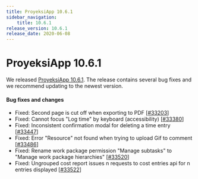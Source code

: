 ```yaml
---
title: ProyeksiApp 10.6.1
sidebar_navigation:
    title: 10.6.1
release_version: 10.6.1
release_date: 2020-06-08
---
```


# ProyeksiApp 10.6.1

We released [ProyeksiApp 10.6.1](https://community.proyeksiapp.com/versions/1437).
The release contains several bug fixes and we recommend updating to the newest version.

<!--more-->
#### Bug fixes and changes

- Fixed: Second page is cut off when exporting to PDF \[[#33203](https://community.proyeksiapp.com/wp/33203)\]
- Fixed: Cannot focus "Log time" by keyboard (accessibility) \[[#33380](https://community.proyeksiapp.com/wp/33380)\]
- Fixed: Inconsistent confirmation modal for deleting a time entry \[[#33447](https://community.proyeksiapp.com/wp/33447)\]
- Fixed: Error "Resource" not found when trying to upload Gif to comment \[[#33486](https://community.proyeksiapp.com/wp/33486)\]
- Fixed: Rename work package permission "Manage subtasks" to "Manage work package hierarchies" \[[#33520](https://community.proyeksiapp.com/wp/33520)\]
- Fixed: Ungrouped cost report issues n requests to cost entries api for n entries displayed \[[#33522](https://community.proyeksiapp.com/wp/33522)\]
